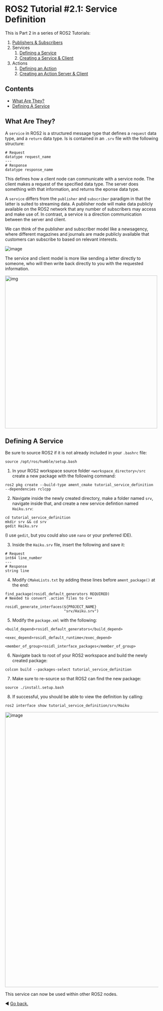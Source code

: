 # ROS2 Tutorial #2.1: Service Definition

This is Part 2 in a series of ROS2 Tutorials:
1. [Publishers & Subscribers](https://github.com/Woolfrey/tutorial_publisher_subscriber)
2. Services
     1. [Defining a Service](https://github.com/Woolfrey/tutorial_service_definition)
     2. [Creating a Service & Client](https://github.com/Woolfrey/tutorial_service_client)
4. Actions
     1. [Defining an Action](https://github.com/Woolfrey/tutorial_action_definition)
     2. [Creating an Action Server & Client](https://github.com/Woolfrey/tutorial_action_server)
        
## Contents
- [What Are They?](#what-are-they)
- [Defining A Service](#defining-a-service)

## What Are They?

A `service` in ROS2 is a structured message type that defines a `request` data type, and a `return` data type. Is is contained in an `.srv` file with the following structure:
```
# Request
datatype request_name
---
# Response
datatype response_name
```
This defines how a client node can communicate with a service node. The client makes a request of the specified data type. The server does something with that information, and returns the eponse data type.

A `service` differs from the `publisher` and `subscriber` paradigm in that the latter is suited to streaming data. A publisher node will make data publicly available on the ROS2 network that any number of subscribers may access and make use of. In contrast, a service is a direction communication between the server and client.

We can think of the publisher and subscriber model like a newsagency, where different magazines and journals are made publicly available that customers can subscribe to based on relevant interests.

![image](https://github.com/Woolfrey/tutorial_service_definition/assets/62581255/5ee507a5-65cb-4eac-9466-4b4e3efc96e5)

The service and client model is more like sending a letter directly to someone, who will then write back directly to you with the requested information.

<img src="https://github.com/Woolfrey/tutorial_service_definition/assets/62581255/6fa5991a-1272-4ddd-960a-dee4ec8a3217" alt="img" width="500" height="auto">

## Defining A Service

Be sure to source ROS2 if it is not already included in your `.bashrc` file:
```
source /opt/ros/humble/setup.bash
```

1) In your ROS2 workspace source folder `<workspace_directory>/src` create a new package with the following command:
```
ros2 pkg create --build-type ament_cmake tutorial_service_definition  --dependencies rclcpp
```
2) Navigate inside the newly created directory, make a folder named `srv`, navigate inside that, and create a new service defintion named `Haiku.srv`:
```
cd tutorial_service_definition
mkdir srv && cd srv
gedit Haiku.srv
```
(I use `gedit`, but you could also use `nano` or your preferred IDE).

3) Inside the `Haiku.srv` file, insert the following and save it:
```
# Request
int64 line_number
---
# Response
string line
```
4) Modify `CMakeLists.txt` by adding these lines before `ament_package()` at the end:
```
find_package(rosidl_default_generators REQUIRED)                                                    # Needed to convert .action files to C++

rosidl_generate_interfaces(${PROJECT_NAME}
                           "srv/Haiku.srv")
```
5) Modify the `package.xml` with the following:
```
<build_depend>rosidl_default_generators</build_depend>

<exec_depend>rosidl_default_runtime</exec_depend>

<member_of_group>rosidl_interface_packages</member_of_group>
```
6) Navigate back to root of your ROS2 workspace and build the newly created package:
```
colcon build --packages-select tutorial_service_definition
```
7) Make sure to re-source so that ROS2 can find the new package:
```
source ./install.setup.bash
```
8) If successful, you should be able to view the definition by calling:
```
ros2 interface show tutorial_service_definition/srv/Haiku
```
<img src="https://github.com/Woolfrey/tutorial_service_definition/assets/62581255/5e181c05-0ac1-430c-bad8-3fe68e9afcb7" alt="image" width="900" height="auto">

This service can now be used within other ROS2 nodes.

:arrow_backward: [Go back.](##ros2-tutorial-21-service-definition)

